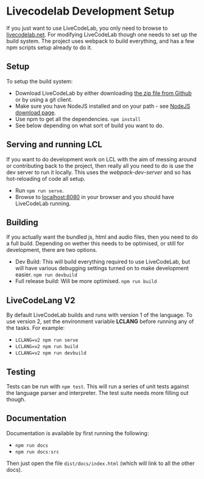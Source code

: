 Livecodelab Development Setup
=============================

If you just want to use LiveCodeLab, you only need to browse to [livecodelab.net](http://livecodelab.net).
For modifying LiveCodeLab though one needs to set up the build system. The project uses webpack to build everything, and has a few npm scripts setup already to do it.

Setup
-----

To setup the build system:

 * Download LiveCodeLab by either downloading [the zip file from Github](https://github.com/davidedc/livecodelab/archive/master.zip) or by using a git client.
 * Make sure you have NodeJS installed and on your path - see [NodeJS download page](http://nodejs.org/download/).
 * Use npm to get all the dependencies.
   `npm install`
 * See below depending on what sort of build you want to do.

Serving and running LCL
-----------------------

If you want to do development work on LCL with the aim of messing around or contributing back to the project, then really all you need to do is use the dev server to run it locally. This uses the *webpack-dev-server* and so has hot-reloading of code all setup.

 * Run `npm run serve`.
 * Browse to [localhost:8080](http://localhost:8080/) in your browser and you should have LiveCodeLab running.

Building
--------

If you actually want the bundled js, html and audio files, then you need to do a full build. Depending on wether this needs to be optimised, or still for development, there are two options.

 * Dev Build: This will build everything required to use LiveCodeLab, but will have various debugging settings turned on to make development easier.
   `npm run devbuild`
 * Full release build: Will be more optimised.
   `npm run build`

LiveCodeLang V2
---------------

By default LiveCodeLab builds and runs with version 1 of the language. To use version 2, set the environment variable **LCLANG** before running any of the tasks. For example:

 * `LCLANG=v2 npm run serve`
 * `LCLANG=v2 npm run build`
 * `LCLANG=v2 npm run devbuild`

Testing
-------

Tests can be run with `npm test`. This will run a series of unit tests against the language parser and interpreter. The test suite needs more filling out though.

Documentation
-------------

Documentation is available by first running the following:

 * `npm run docs`
 * `npm run docs:src`

Then just open the file `dist/docs/index.html` (which will link to all the other docs).

